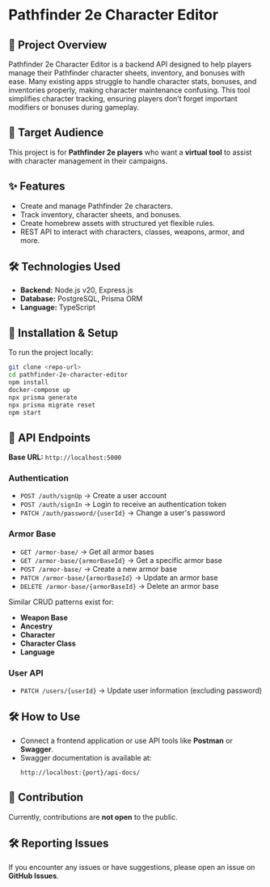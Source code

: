 # Pathfinder 2e Character Editor

## 📜 Project Overview
Pathfinder 2e Character Editor is a backend API designed to help players manage their Pathfinder character sheets, inventory, and bonuses with ease. Many existing apps struggle to handle character stats, bonuses, and inventories properly, making character maintenance confusing. This tool simplifies character tracking, ensuring players don’t forget important modifiers or bonuses during gameplay.

## 🎯 Target Audience
This project is for **Pathfinder 2e players** who want a **virtual tool** to assist with character management in their campaigns.

## ✨ Features
- Create and manage Pathfinder 2e characters.
- Track inventory, character sheets, and bonuses.
- Create homebrew assets with structured yet flexible rules.
- REST API to interact with characters, classes, weapons, armor, and more.

## 🛠️ Technologies Used
- **Backend:** Node.js v20, Express.js
- **Database:** PostgreSQL, Prisma ORM
- **Language:** TypeScript

## 🚀 Installation & Setup
To run the project locally:

```sh
git clone <repo-url>
cd pathfinder-2e-character-editor
npm install
docker-compose up
npx prisma generate
npx prisma migrate reset
npm start
```

## 🔗 API Endpoints
**Base URL:** `http://localhost:5000`

### Authentication
- `POST /auth/signUp` → Create a user account
- `POST /auth/signIn` → Login to receive an authentication token
- `PATCH /auth/password/{userId}` → Change a user's password

### Armor Base
- `GET /armor-base/` → Get all armor bases
- `GET /armor-base/{armorBaseId}` → Get a specific armor base
- `POST /armor-base/` → Create a new armor base
- `PATCH /armor-base/{armorBaseId}` → Update an armor base
- `DELETE /armor-base/{armorBaseId}` → Delete an armor base

Similar CRUD patterns exist for:
- **Weapon Base**
- **Ancestry**
- **Character**
- **Character Class**
- **Language**

### User API
- `PATCH /users/{userId}` → Update user information (excluding password)

## 🛠️ How to Use
- Connect a frontend application or use API tools like **Postman** or **Swagger**.
- Swagger documentation is available at:
  ```
  http://localhost:{port}/api-docs/
  ```

## 📝 Contribution
Currently, contributions are **not open** to the public.

## 🛠️ Reporting Issues
If you encounter any issues or have suggestions, please open an issue on **GitHub Issues**.

